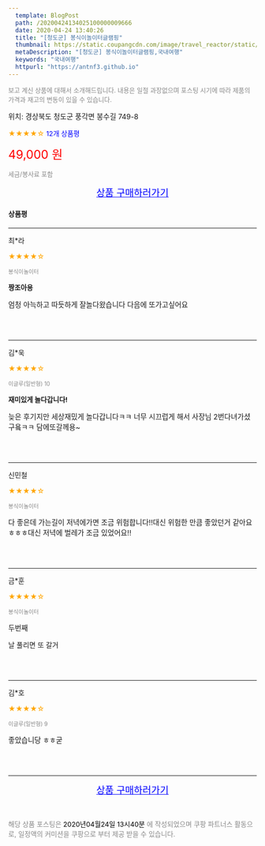 ```yaml
---
  template: BlogPost
  path: /20200424134025100000009666
  date: 2020-04-24 13:40:26
  title: "[청도군] 봉식이놀이터글램핑"
  thumbnail: https://static.coupangcdn.com/image/travel_reactor/static/booking/image/pension/ddnayo/c762f834-3cbe-45b1-9cbd-42ccea7a6b5f.jpg
  metaDescription: "[청도군] 봉식이놀이터글램핑,국내여행"
  keywords: "국내여행"
  httpurl: "https://antnf3.github.io"
---
```

  
<span style="color: #888;font-size:0.8rem">보고 계신 상품에 대해서 소개해드립니다.
내용은 일절 과장없으며 포스팅 시기에 따라 제품의 가격과 재고의 변동이 있을 수 있습니다.</span>
  
<span style="font-size: 0.9rem;">위치: 경상북도 청도군 풍각면 봉수길 749-8</span>
  
<span style="color: orange;">★★★★☆</span> <span style="color: blue;font-size: 0.85rem;">12개 상품평</span>
  
<span style="color: red;font-size: 1.5rem;">49,000 원</span>
  
<span style="color: #888;font-size:0.8rem">세금/봉사료 포함</span>





<p align="center"><a href="http://me2.do/FQhf6FMx" style="font-size: 1.2rem; color: blue;">상품 구매하러가기</a></p>

#### 상품평
  
---
  
최*라
    
<span style="color: orange;">★★★★☆</span>
    
<span style="color: #888;font-size:0.7rem">봉식이놀이터</span>
    
<span style="font-size:0.85rem">**짱조아용**</span>
    
<span style="font-size: 0.9rem;">엄청 아늑하고 따듯하게 잘놀다왔습니다 다음에 또가고싶어요</span>
    
<br>
<br>

---
  
김*욱
    
<span style="color: orange;">★★★★☆</span>
    
<span style="color: #888;font-size:0.7rem">이글루(일반형) 10</span>
    
<span style="font-size:0.85rem">**재미있게 놀다갑니다!**</span>
    
<span style="font-size: 0.9rem;">늦은 후기지만 세상재밌게 놀다갑니다ㅋㅋ
너무 시끄럽게 해서 사장님 2번다녀가셨구욬ㅋㅋ
담에또갈께용~</span>
    
<br>
<br>

---
  
신민철
    
<span style="color: orange;">★★★★☆</span>
    
<span style="color: #888;font-size:0.7rem">봉식이놀이터</span>
    

    
<span style="font-size: 0.9rem;">다 좋은데 가는길이 저녁에가면 조금 위험합니다!!대신 위험한 만큼 좋았던거 같아요ㅎㅎㅎ대신 저녁에 벌레가 조금 있었어요!!</span>
    
<br>
<br>

---
  
금*훈
    
<span style="color: orange;">★★★★☆</span>
    
<span style="color: #888;font-size:0.7rem">봉식이놀이터</span>
    

    
<span style="font-size: 0.9rem;">두번째

날 풀리면 또 갈거</span>
    
<br>
<br>

---
  
김*호
    
<span style="color: orange;">★★★★☆</span>
    
<span style="color: #888;font-size:0.7rem">이글루(일반형) 9</span>
    

    
<span style="font-size: 0.9rem;">좋았습니당 ㅎㅎ굳</span>
    
<br>
<br>


  
---
  
<p align="center"><a href="http://me2.do/FQhf6FMx" style="font-size: 1.2rem; color: blue;">상품 구매하러가기</a></p>
  
<br>
  
<span style="font-size: 0.85rem; color: #888;">해당 상품 포스팅은 <span style="color: #000;"> 2020년04월24일 13시40분 </span> 에 작성되었으며 쿠팡 파트너스 활동으로, 일정액의 커미션을 쿠팡으로 부터 제공 받을 수 있습니다.</span>